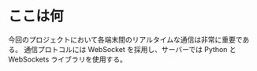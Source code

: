 # ここは何

今回のプロジェクトにおいて各端末間のリアルタイムな通信は非常に重要である。
通信プロトコルには WebSocket を採用し、サーバーでは Python と WebSockets ライブラリを使用する。
